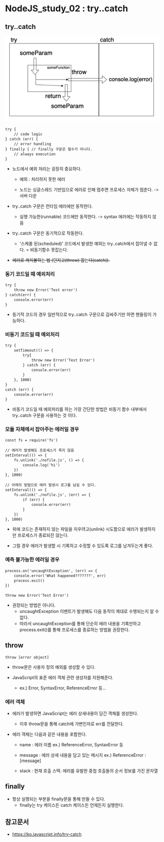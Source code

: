 # NodeJS_study_02 : try..catch

## try..catch

<p align='center'><img src='images/try-catch.png'></p>

    try {
        // code logic
    } catch (err) {
        // error handling
    } finally { // finally 구문은 필수가 아니다.
        // always execution
    }

- 노드에서 예외 처리는 굉장히 중요하다.
    - 예외 : 처리하지 못한 에러

    - 노드는 싱글스레드 기반임으로 에러로 인해 멈추면 프로세스 자체가 멈춘다. -> 서버 다운

- try..catch 구문은 런타임 에러에만 동작한다.
    - 실행 가능한(runnable) 코드에만 동작한다. -> syntax 에러에는 작동하지 않음

- try..catch 구문은 동기적으로 작동한다.
    - ‘스케줄 된(scheduled)’ 코드에서 발생한 예외는 try..catch에서 잡아낼 수 없다. = 비동기함수 못잡는다.

- ~~에러로 캐치볼하는 법 (던지고(throw) 잡는다(catch)).~~

### 동기 코드일 때 예외처리

    try {
        throw new Error('Test error')
    } catch(err) {
        console.error(err)
    }

- 동기적 코드의 경우 일반적으로 try..catch 구문으로 감싸주기만 하면 핸들링이 가능하다.

### 비동기 코드일 때 예외처리

    try {
        setTimeout(() => {
            try{
                throw new Error('Test Error')
            } catch (err) {
                console.error(err)
            }
        }, 1000)
    }
    catch (err) {
        console.error(err)
    }

- 비동기 코드일 때 예외처리를 하는 가장 간단한 방법은 비동기 함수 내부에서 try..catch 구문을 사용하는 것 이다.

### 모듈 자체에서 잡아주는 에러일 경우

    const fs = require('fs')

    // 에러가 발생해도 프로세스가 죽지 않음
    setInterval(() => {
        fs.unlink('./nofile.js', () => {
            console.log('hi') 
        }) 
    }, 1000)

    // 아래의 방법으로 에러 발생시 로그를 남길 수 있다.
    setInterval(() => {
        fs.unlink('./nofile.js', (err) => {
            if (err) {
                console.error(err)
            }
        })
    }, 1000)

- 위에 코드는 존재하지 않는 파일을 지우려고(unlink) 시도함으로 에러가 발생하지만 프로세스가 종료되진 않는다.

- 그럴 경우 에러가 발생할 시 기록하고 수정할 수 있도록 로그를 남겨두는게 좋다.

### 예측 불가능한 에러일 경우

    process.on('uncaughtException', (err) => {
        console.error('What happened???????', err)
        process.exit()
    })

    throw new Error('Test Error')
    

- 권장되는 방법은 아니다.
    - uncaughtException 이벤트가 발생해도 다음 동작이 제대로 수행되는지 알 수 없다.
    - 따라서 uncaughtException를 통해 단순히 에러 내용을 기록만하고 process.exit()를 통해 프로세스를 종료하는 방법을 권장한다.

## throw

    throw [error object]

- throw문은 사용자 정의 예외를 생성할 수 있다.

- JavaScript의 표준 에러 객체 관련 생성자를 지원해준다.
    - ex.) Error, SyntaxError, ReferenceError 등...

### 에러 객체

- 에러가 발생하면 JavaScript는 에러 상새내용이 담긴 객체를 생성한다.
    - 이후 throw문을 통해 catch에 가변인자로 err를 전달한다.

- 에러 객체는 다음과 같은 내용을 포함한다.
    - name : 에러 이름 ex.) ReferenceError, SyntaxError 등

    - message : 에러 상세 내용을 담고 있는 메시지 ex.) ReferenceError : [message]

    - stack : 현재 호출 스택. 에러를 유발한 중첩 호출들의 순서 정보를 가진 문자열

## finally

- 항상 실행되는 부분을 finally문을 통해 만들 수 있다.
    - finally는 try 케이스든 catch 케이스든 언제든지 실행한다.

## 참고문서

- https://ko.javascript.info/try-catch